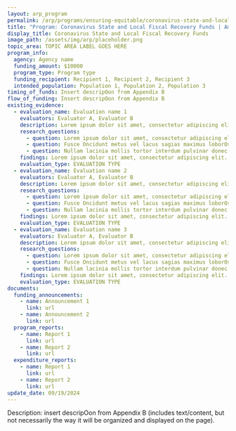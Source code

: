 ```yaml
---
layout: arp_program
permalink: /arp/programs/ensuring-equitable/coronavirus-state-and-local-fiscal-recovery-funds
title: "Program: Coronavirus State and Local Fiscal Recovery Funds | American Rescue Plan National Evaluation | Office of Evaluation Sciences"
display_title: Coronavirus State and Local Fiscal Recovery Funds
image_path: /assets/img/arp/placeholder.png
topic_area: TOPIC AREA LABEL GOES HERE
program_info:
  agency: Agency name
  funding_amount: $10000
  program_type: Program type
  funding_recipient: Recipient 1, Recipient 2, Recipient 3
  intended_population: Population 1, Population 2, Population 3
timing_of_funds: Insert descripOon from Appendix B
flow_of_funding: Insert descripOon from Appendix B
existing_evidence:
  - evaluation_name: Evaluation name 1
    evaluators: Evaluator A, Evaluator B
    description: Lorem ipsum dolor sit amet, consectetur adipiscing elit. Suspendisse sed congue sapien. Fusce Oncidunt metus vel lacus sagias maximus loborOs vel urna. Nullam lacinia mollis tortor interdum pulvinar. Donec et nisi id ligula imperdiet iaculis. Aenean vesObulum sem non est faucibus dictum. VesObulum mi diam, fermentum ac lacinia non, Oncidunt ac mauris.
    research_questions:
      - question: Lorem ipsum dolor sit amet, consectetur adipiscing elit. Suspendisse sed congue sapien?
      - question: Fusce Oncidunt metus vel lacus sagias maximus loborOs vel urna?
      - question: Nullam lacinia mollis tortor interdum pulvinar donec et nisi id ligula imperdiet iaculis?
    findings: Lorem ipsum dolor sit amet, consectetur adipiscing elit. Suspendisse sed congue sapien. Fusce Oncidunt metus vel lacus sagias maximus loborOs vel urna. Nullam lacinia mollis tortor interdum pulvinar. Donec et nisi id ligula imperdiet iaculis. Aenean vesObulum sem non est faucibus dictum. VesObulum mi diam, fermentum ac lacinia non, Oncidunt ac mauris.
    evaluation_type: EVALUATION TYPE
  - evaluation_name: Evaluation name 2
    evaluators: Evaluator A, Evaluator B
    description: Lorem ipsum dolor sit amet, consectetur adipiscing elit. Suspendisse sed congue sapien. Fusce Oncidunt metus vel lacus sagias maximus loborOs vel urna. Nullam lacinia mollis tortor interdum pulvinar. Donec et nisi id ligula imperdiet iaculis. Aenean vesObulum sem non est faucibus dictum. VesObulum mi diam, fermentum ac lacinia non, Oncidunt ac mauris.
    research_questions:
      - question: Lorem ipsum dolor sit amet, consectetur adipiscing elit. Suspendisse sed congue sapien?
      - question: Fusce Oncidunt metus vel lacus sagias maximus loborOs vel urna?
      - question: Nullam lacinia mollis tortor interdum pulvinar donec et nisi id ligula imperdiet iaculis?
    findings: Lorem ipsum dolor sit amet, consectetur adipiscing elit. Suspendisse sed congue sapien. Fusce Oncidunt metus vel lacus sagias maximus loborOs vel urna. Nullam lacinia mollis tortor interdum pulvinar. Donec et nisi id ligula imperdiet iaculis. Aenean vesObulum sem non est faucibus dictum. VesObulum mi diam, fermentum ac lacinia non, Oncidunt ac mauris.
    evaluation_type: EVALUATION TYPE
  - evaluation_name: Evaluation name 3
    evaluators: Evaluator A, Evaluator B
    description: Lorem ipsum dolor sit amet, consectetur adipiscing elit. Suspendisse sed congue sapien. Fusce Oncidunt metus vel lacus sagias maximus loborOs vel urna. Nullam lacinia mollis tortor interdum pulvinar. Donec et nisi id ligula imperdiet iaculis. Aenean vesObulum sem non est faucibus dictum. VesObulum mi diam, fermentum ac lacinia non, Oncidunt ac mauris.
    research_questions:
      - question: Lorem ipsum dolor sit amet, consectetur adipiscing elit. Suspendisse sed congue sapien?
      - question: Fusce Oncidunt metus vel lacus sagias maximus loborOs vel urna?
      - question: Nullam lacinia mollis tortor interdum pulvinar donec et nisi id ligula imperdiet iaculis?
    findings: Lorem ipsum dolor sit amet, consectetur adipiscing elit. Suspendisse sed congue sapien. Fusce Oncidunt metus vel lacus sagias maximus loborOs vel urna. Nullam lacinia mollis tortor interdum pulvinar. Donec et nisi id ligula imperdiet iaculis. Aenean vesObulum sem non est faucibus dictum. VesObulum mi diam, fermentum ac lacinia non, Oncidunt ac mauris.
    evaluation_type: EVALUATION TYPE
documents:
  funding_announcements:
    - name: Announcement 1
      link: url
    - name: Announcement 2
      link: url
  program_reports:
    - name: Report 1
      link: url
    - name: Report 2
      link: url
  expenditure_reports:
    - name: Report 1
      link: url
    - name: Report 2
      link: url
update_date: 09/19/2024
---
```


Description: insert descripOon from Appendix B (includes text/content, but not necessarily the way it will be organized and displayed on the page).
